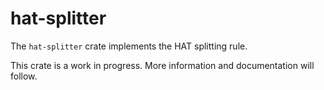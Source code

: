 # hat-splitter

The `hat-splitter` crate implements the HAT splitting rule.

This crate is a work in progress. More information and documentation will
follow.
